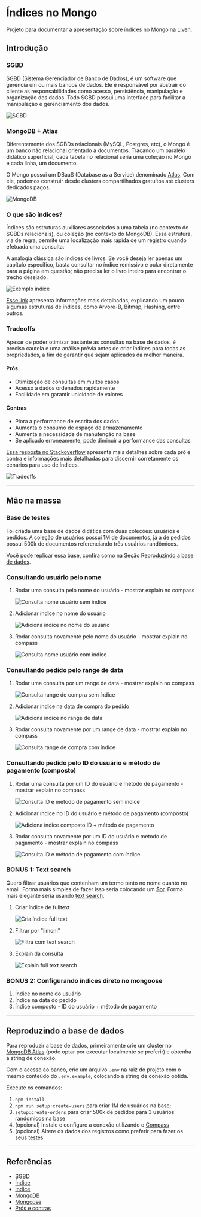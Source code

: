 # Índices no Mongo

Projeto para documentar a apresentação sobre índices no Mongo na [Liven](https://liven.tech).

## Introdução

### SGBD

SGBD (Sistema Gerenciador de Banco de Dados), é um software que gerencia um ou mais bancos de dados. Ele é responsável por abstrair do cliente as responsabilidades como acesso, persistência, manipulação e organização dos dados. Todo SGBD possui uma interface para facilitar a manipulação e gerenciamento dos dados.

![SGBD](img/intro/1-SGBD.jpg)

### MongoDB + Atlas

Diferentemente dos SGBDs relacionais (MySQL, Postgres, etc), o Mongo é um banco não relacional orientado a documentos. Traçando um paralelo didático superficial, cada tabela no relacional seria uma coleção no Mongo e cada linha, um documento.

O Mongo possui um DBaaS (Database as a Service) denominado [Atlas](https://www.mongodb.com/atlas/database). Com ele, podemos construir desde clusters compartilhados gratuítos até clusters dedicados pagos.

![MongoDB](img/intro/2-mongo.jpeg)

### O que são índices?

Índices são estruturas auxiliares associados a uma tabela (no contexto de SGBDs relacionais), ou coleção (no contexto do MongoDB). Essa estrutura, via de regra, permite uma localização mais rápida de um registro quando efetuada uma consulta.

A analogia clássica são índices de livros. Se você deseja ler apenas um capítulo específico, basta consultar no índice remissivo e pular diretamente para a página em questão; não precisa ler o livro inteiro para encontrar o trecho desejado.

![Exemplo índice](img/intro/3-exemplo-indice.jpeg)

[Esse link](http://www.bosontreinamentos.com.br/bancos-de-dados/o-que-sao-indices-em-bancos-de-dados-indexacao-em-tabelas/) apresenta informações mais detalhadas, explicando um pouco algumas estruturas de índices, como Árvore-B, Bitmap, Hashing, entre outros.

### Tradeoffs

Apesar de poder otimizar bastante as consultas na base de dados, é preciso cautela e uma análise prévia antes de criar índices para todas as propriedades, a fim de garantir que sejam aplicados da melhor maneira.

#### Prós

- Otimização de consultas em muitos casos
- Acesso a dados ordenados rapidamente
- Facilidade em garantir unicidade de valores

#### Contras

- Piora a performance de escrita dos dados
- Aumenta o consumo de espaço de armazenamento
- Aumenta a necessidade de manutenção na base
- Se aplicado erroneamente, pode diminuir a performance das consultas

[Essa resposta no Stackoverflow](https://pt.stackoverflow.com/a/35096) apresenta mais detalhes sobre cada pró e contra e informações mais detalhadas para discernir corretamente os cenários para uso de índices.

![Tradeoffs](img/intro/4-tradeoffs.png)

---

## Mão na massa

### Base de testes

Foi criada uma base de dados didática com duas coleções: usuários e pedidos. A coleção de usuários possui 1M de documentos, já a de pedidos possui 500k de documentos referenciando três usuários randômicos.

Você pode replicar essa base, confira como na Seção [Reproduzindo a base de dados](#reproduzindo-a-base-de-dados).

### Consultando usuário pelo nome

1. Rodar uma consulta pelo nome do usuário - mostrar explain no compass

   ![Consulta nome usuário sem índice](img/1.1-consulta-nome-sem-indice.png)

1. Adicionar índice no nome do usuário

   ![Adiciona índice no nome do usuário](img/1.2-cria-indice-nome.png)

1. Rodar consulta novamente pelo nome do usuário - mostrar explain no compass

   ![Consulta nome usuário com índice](img/1.3-consulta-nome-com-indice.png)

### Consultando pedido pelo range de data

1. Rodar uma consulta por um range de data - mostrar explain no compass

   ![Consulta range de compra sem índice](img/2.1-consulta-pedido-range-sem-indice.png)

1. Adicionar índice na data de compra do pedido

   ![Adiciona índice no range de data](img/2.2-cria-indice-data.png)

1. Rodar consulta novamente por um range de data - mostrar explain no compass

   ![Consulta range de compra com índice](img/2.3-consulta-pedido-range-com-indice.png)

### Consultando pedido pelo ID do usuário e método de pagamento (composto)

1. Rodar uma consulta por um ID do usuário e método de pagamento - mostrar explain no compass

   ![Consulta ID e método de pagamento sem índice](img/3.1-consulta-composto-sem-indice.png)

1. Adicionar índice no ID do usuário e método de pagamento (composto)

   ![Adiciona índice composto ID + método de pagamento](img/3.2-cria-indice-composto.png)

1. Rodar consulta novamente por um ID do usuário e método de pagamento - mostrar explain no compass

   ![Consulta ID e método de pagamento com índice](img/3.3-consulta-composto-com-indice.png)

### BONUS 1: Text search

Quero filtrar usuários que contenham um termo tanto no nome quanto no email. Forma mais simples de fazer isso seria colocando um [$or](https://www.mongodb.com/docs/manual/reference/operator/query/or/). Forma mais elegante seria usando [text search](https://www.mongodb.com/docs/manual/text-search/).

1. Criar índice de fulltext

   ![Cria índice full text](img/4.2-cria-indice-full-text.png)

1. Filtrar por "limoni"

   ![Filtra com text search](img/4.3-consulta-full-text-com-indice.png)

1. Explain da consulta

   ![Explain full text search](img/4.4-consulta-full-text-explain.png)

### BONUS 2: Configurando índices direto no mongoose

1. Índice no nome do usuário
1. Índice na data do pedido
1. Índice composto - ID do usuário + método de pagamento

---

## Reproduzindo a base de dados

Para reproduzir a base de dados, primeiramente crie um cluster no [MongoDB Atlas](https://www.mongodb.com/atlas/database) (pode optar por executar localmente se preferir) e obtenha a string de conexão.

Com o acesso ao banco, crie um arquivo `.env` na raiz do projeto com o mesmo conteúdo do `.env.example`, colocando a string de conexão obtida.

Execute os comandos:

1. `npm install`
1. `npm run setup:create-users` para criar 1M de usuários na base;
1. `setup:create-orders` para criar 500k de pedidos para 3 usuários randomicos na base
1. (opcional) Instale e configure a conexão utilizando o [Compass](https://www.mongodb.com/products/compass)
1. (opcional) Altere os dados dos registros como preferir para fazer os seus testes

---

## Referências

- [SGBD](https://pt.wikipedia.org/wiki/Sistema_de_gerenciamento_de_banco_de_dados)
- [Índice](<https://pt.wikipedia.org/wiki/%C3%8Dndice_(estruturas_de_dados)>)
- [Índice](http://www.bosontreinamentos.com.br/bancos-de-dados/o-que-sao-indices-em-bancos-de-dados-indexacao-em-tabelas/)
- [MongoDB](https://tecnoblog.net/responde/o-que-e-e-para-que-serve-o-mongodb/)
- [Mongoose](https://mongoosejs.com/)
- [Prós e contras](https://pt.stackoverflow.com/a/35096)
